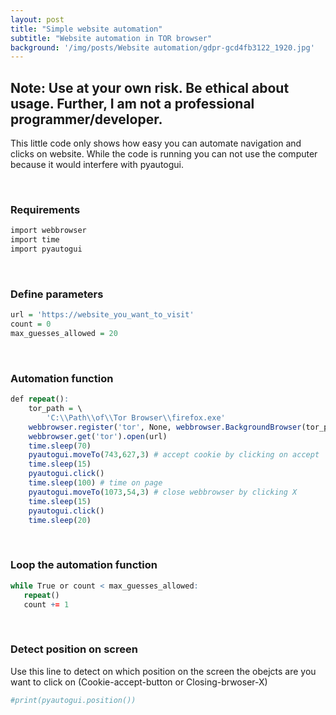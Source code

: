 ```yaml
---
layout: post
title: "Simple website automation"
subtitle: "Website automation in TOR browser"
background: '/img/posts/Website automation/gdpr-gcd4fb3122_1920.jpg'
---
```


## Note: Use at your own risk. Be ethical about usage. Further, I am not a professional programmer/developer.

This little code only shows how easy you can automate navigation and clicks on website. While the code is running you can not use the computer because it would interfere with pyautogui. 

<br>

### Requirements
``` r
import webbrowser
import time
import pyautogui
```
<br>

### Define parameters
``` r
url = 'https://website_you_want_to_visit'
count = 0
max_guesses_allowed = 20
```

<br>

### Automation function
``` r
def repeat():
    tor_path = \
        'C:\\Path\\of\\Tor Browser\\firefox.exe'
    webbrowser.register('tor', None, webbrowser.BackgroundBrowser(tor_path))
    webbrowser.get('tor').open(url)
    time.sleep(70)
    pyautogui.moveTo(743,627,3) # accept cookie by clicking on accept
    time.sleep(15)
    pyautogui.click()
    time.sleep(100) # time on page
    pyautogui.moveTo(1073,54,3) # close webbrowser by clicking X
    time.sleep(15)
    pyautogui.click()
    time.sleep(20)
```

<br>

### Loop the automation function    
``` r
while True or count < max_guesses_allowed:
   repeat()
   count += 1
```  

<br>

### Detect position on screen

Use this line to detect on which position on the screen the obejcts are you want to click on (Cookie-accept-button or Closing-brwoser-X)

``` r
#print(pyautogui.position())
```
